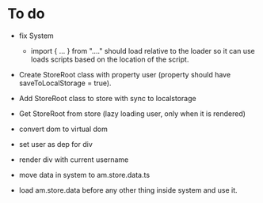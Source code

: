 # To do

* fix System
    * import { ... } from "...." should load relative to the loader so it can use loads scripts based on the location of the script.
* Create StoreRoot class with property user (property should have saveToLocalStorage = true).
* Add StoreRoot class to store with sync to localstorage
* Get StoreRoot  from store (lazy loading user, only when it is rendered)
* convert dom to virtual dom
* set user as dep for div
* render div with current username


* move data in system to am.store.data.ts
* load am.store.data before any other thing inside system and use it.








